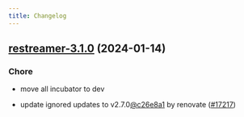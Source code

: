```yaml
---
title: Changelog
---
```




## [restreamer-3.1.0](https://github.com/truecharts/charts/compare/restreamer-3.0.13...restreamer-3.1.0) (2024-01-14)

### Chore



- move all incubator to dev

- update ignored updates to v2.7.0[@c26e8a1](https://github.com/c26e8a1) by renovate ([#17217](https://github.com/truecharts/charts/issues/17217))